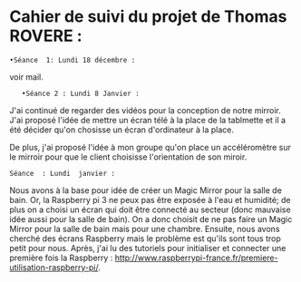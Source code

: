 # Cahier de suivi du projet de Thomas ROVERE :
    •Séance  1: Lundi 18 décembre :
    
voir mail.

       •Séance 2 : Lundi 8 Janvier :

J'ai continué de regarder des vidéos pour la conception de notre mirroir. J'ai proposé l'idée de mettre un écran télé à la place de la tablmette et il a été décider qu'on chosisse un écran d'ordinateur à la place.

 De plus, j'ai proposé l'idée à mon groupe qu'on place un accéléromètre sur le mirroir pour que le client choisisse l'orientation de son miroir.

    Séance  : Lundi  janvier :
Nous avons à la base pour idée de créer un Magic Mirror pour la salle de bain. Or, la Raspberry pi 3 ne peux pas être exposée à l'eau et humidité; de plus on a choisi un écran qui doit être connecté au secteur (donc mauvaise idée aussi pour la salle de bain). On a donc choisit de ne pas faire un Magic Mirror pour la salle de bain mais pour une chambre.
Ensuite, nous avons cherché des écrans Raspberry mais le problème est qu'ils sont tous trop petit pour nous.
Après, j'ai lu des tutoriels pour initialiser et connecter une première fois la Raspberry : http://www.raspberrypi-france.fr/premiere-utilisation-raspberry-pi/.
